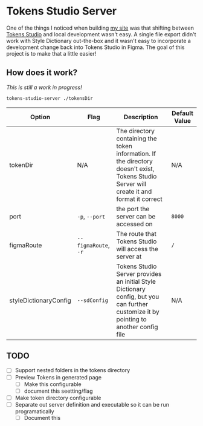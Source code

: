 # Tokens Studio Server

One of the things I noticed when building [my site](https://blairwilcox.com/) was that shifting between [Tokens Studio](https://tokens.studio/) and local development wasn't easy. A single file export didn't work with Style Dictionary out-the-box and it wasn't easy to incorporate a development change back into Tokens Studio in Figma. The goal of this project is to make that a little easier!

## How does it work?

_This is still a work in progress!_

```bash
tokens-studio-server ./tokensDir
```

| Option                | Flag                 | Description                                                                                                                               | Default Value |
| --------------------- | -------------------- | ----------------------------------------------------------------------------------------------------------------------------------------- | ------------- |
| tokenDir              | N/A                  | The directory containing the token information. If the directory doesn't exist, Tokens Studio Server will create it and format it correct | N/A           |
| port                  | `-p`, `--port`       | the port the server can be accessed on                                                                                                    | `8000`        |
| figmaRoute            | `--figmaRoute`, `-r` | The route that Tokens Studio will access the server at                                                                                    | `/`           |
| styleDictionaryConfig | `--sdConfig`         | Tokens Studio Server provides an initial Style Dictionary config, but you can further customize it by pointing to another config file     | N/A           |

## TODO

- [ ] Support nested folders in the tokens directory
- [ ] Preview Tokens in generated page
  - [ ] Make this configurable
  - [ ] document this seetting/flag
- [ ] Make token directory configurable
- [ ] Separate out server definition and executable so it can be run programatically
  - [ ] Document this
